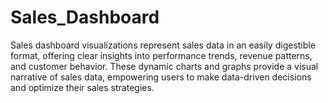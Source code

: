 # Sales_Dashboard
 Sales dashboard visualizations represent sales data in an easily digestible format, offering clear insights into performance trends, revenue patterns, and customer behavior. These dynamic charts and graphs provide a visual narrative of sales data, empowering users to make data-driven decisions and optimize their sales strategies.
